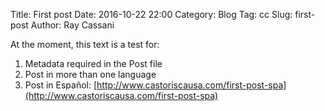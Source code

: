 Title: First post
Date: 2016-10-22 22:00
Category: Blog
Tag: cc
Slug: first-post
Author: Ray Cassani

At the moment, this text is a test for:

1. Metadata required in the Post file
2. Post in more than one language
3. Post in Español: [http://www.castoriscausa.com/first-post-spa](http://www.castoriscausa.com/first-post-spa)
